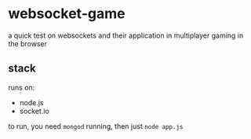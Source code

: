websocket-game
==============

a quick test on websockets and their application in multiplayer gaming in the browser

## stack

runs on:

* node.js
* socket.io

to run, you need `mongod` running, then just `node app.js`